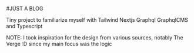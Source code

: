 #JUST A BLOG

Tiny project to familiarize myself with Tailwind Nextjs Graphql GraphqlCMS and Typescript

NOTE: I took inspiration for the design from various sources, notably The Verge :D since my main focus was the logic
